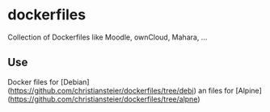 # dockerfiles
Collection of Dockerfiles like Moodle, ownCloud, Mahara, ...

## Use
Docker files for [Debian] (https://github.com/christiansteier/dockerfiles/tree/debi) an files for [Alpine] (https://github.com/christiansteier/dockerfiles/tree/alpne)
